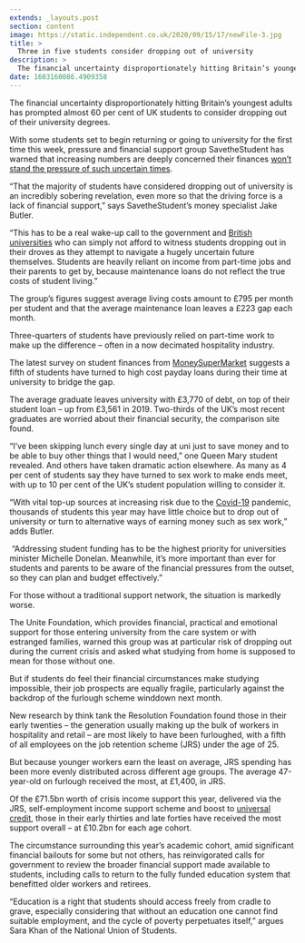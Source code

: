 ```yaml
--- 
extends: _layouts.post 
section: content 
image: https://static.independent.co.uk/2020/09/15/17/newFile-3.jpg 
title: > 
  Three in five students consider dropping out of university 
description: > 
  The financial uncertainty disproportionately hitting Britain’s youngest adults has prompted almost 60 per cent of UK students to consider dropping out of their university degrees.“That the majority of students have considered dropping out of university is an incredibly sobering revelation, even more so that the driving force is a lack of financial support,” says SavetheStudent’s money specialist Jake Butler.“This has to be a real wake-up call to the government and British universities who can simply not afford to witness students dropping out in their droves as they attempt to navigate a hugely uncertain future themselves.Three-quarters of students have previously relied on part-time work to make up the difference – often in a now decimated hospitality industry.The average graduate leaves university with £3,770 of debt, on top of their student loan – up from £3,561 in 2019. 
date: 1603160086.4909358 
--- 
```

<div><p class="sc-pHJJA iocNwz above-article-prompt-donations"></p><p>The financial uncertainty disproportionately hitting Britain&#8217;s youngest adults has prompted almost 60 per cent of UK students to consider dropping out of their university degrees.</p><p>With some students set to begin returning or going to university for the first time this week, pressure and financial support group SavetheStudent has warned that increasing numbers are deeply concerned their finances <a href="https://www.independent.co.uk/news/business/uk-unemployment-coronavirus-jobs-workers-payrolls-ons-b444940.html">won&#8217;t stand the pressure of such uncertain times</a>.</p><p></p><p>&#8220;That the majority of students have considered dropping out of university is an incredibly sobering revelation, even more so that the driving force is a lack of financial support,&#8221; says SavetheStudent&#8217;s money specialist Jake Butler. </p><p id="article-im-prompt"></p><p>&#8220;This has to be a real wake-up call to the government and <a href="https://www.independent.co.uk/topic/uk-universities">British universities</a> who can simply not afford to witness students dropping out in their droves as they attempt to navigate a hugely uncertain future themselves. Students are heavily reliant on income from part-time jobs and their parents to get by, because maintenance loans do not reflect the true costs of student living.&#8221;</p><p></p><p>The group&#8217;s figures suggest average living costs amount to &#163;795 per month per student and that the average maintenance loan leaves a &#163;223 gap each month.</p><p></p><p>Three-quarters of students have previously relied on part-time work to make up the difference &#8211; often in a now decimated hospitality industry.</p><p>The latest survey on student finances from <a href="https://www.independent.co.uk/topic/moneysupermarket">MoneySuperMarket</a> suggests a fifth of students have turned to high cost payday loans during their time at university to bridge the gap.</p><p id="taboola-carousel-thumbnails"></p><p>The average graduate leaves university with &#163;3,770 of debt, on top of their student loan &#8211; up from &#163;3,561 in 2019. Two-thirds of the UK&#8217;s most recent graduates are worried about their financial security, the comparison site found.</p><p>&#8220;I&#8217;ve been skipping lunch every single day at uni just to save money and to be able to buy other things that I would need,&#8221; one Queen Mary student revealed. And others have taken dramatic action elsewhere. As many as 4 per cent of students say they have turned to sex work to make ends meet, with up to 10 per cent of the UK&#8217;s student population willing to consider it.</p><p>&#8220;With vital top-up sources at increasing risk due to the <a href="https://www.independent.co.uk/topic/covid-19">Covid-19</a> pandemic, thousands of students this year may have little choice but to drop out of university or turn to alternative ways of earning money such as sex work,&#8221; adds Butler.</p><p>&#160;&#8220;Addressing student funding has to be the highest priority for universities minister Michelle Donelan. Meanwhile, it&#8217;s more important than ever for students and parents to be aware of the financial pressures from the outset, so they can plan and budget effectively.&#8221;</p><p></p><p>For those without a traditional support network, the situation is markedly worse. </p><p>The Unite Foundation, which provides financial, practical and emotional support for those entering university from the care system or with estranged families, warned this group was at particular risk of dropping out during the current crisis and asked what studying from home is supposed to mean for those without one.</p><p>But if students do feel their financial circumstances make studying impossible, their job prospects are equally fragile, particularly against the backdrop of the furlough scheme winddown next month.</p><p></p><p>New research by think tank the Resolution Foundation found those in their early twenties &#8211; the generation usually making up the bulk of workers in hospitality and retail &#8211; are most likely to have been furloughed, with a fifth of all employees on the job retention scheme (JRS) under the age of 25.</p><p>But because younger workers earn the least on average, JRS spending has been more evenly distributed across different age groups. The average 47-year-old on furlough received the most, at &#163;1,400, in JRS.</p><p>Of the &#163;71.5bn worth of crisis income support this year, delivered via the JRS, self-employment income support scheme and boost to <a href="https://www.independent.co.uk/topic/universal-credit">universal credit</a>, those in their early thirties and late forties have received the most support overall &#8211; at &#163;10.2bn for each age cohort.</p><p>The circumstance surrounding this year&#8217;s academic cohort, amid significant financial bailouts for some but not others, has reinvigorated calls for government to review the broader financial support made available to students, including calls to return to the fully funded education system that benefitted older workers and retirees.</p><p></p><p>&#8220;Education is a right that students should access freely from cradle to grave, especially considering that without an education one cannot find suitable employment, and the cycle of poverty perpetuates itself,&#8221; argues Sara Khan of the National Union of Students.</p><p class="sc-ptCms fzKffT"></p></div>